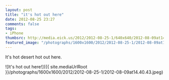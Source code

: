 ```yaml
---
layout: post
title: "it's hot out here"
date: 2012-08-25 23:27
comments: false
tags:
- iPhone
thumbsrc: http://media.eick.us/2012/2012-08-25-1/640x640/2012-08-09at14.40.43.jpeg
featured_image: "/photographs/1600x1600/2012/2012-08-25-1/2012-08-09at14.40.43.jpeg"
---
```

It's hot desert hot out here.

![It's hot out here!]({{ site.mediaUrlRoot }}/photographs/1600x1600/2012/2012-08-25-1/2012-08-09at14.40.43.jpeg)
